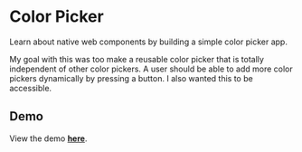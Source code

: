 # Color Picker
Learn about native web components by building a simple color picker app.

My goal with this was too make a reusable color picker that is totally independent of other color pickers. A user should be able to add more color pickers dynamically by pressing a button. I also wanted this to be accessible. 

## Demo
View the demo [**here**](https://codepen.io/maxshuty/pen/MWyBrKB).
